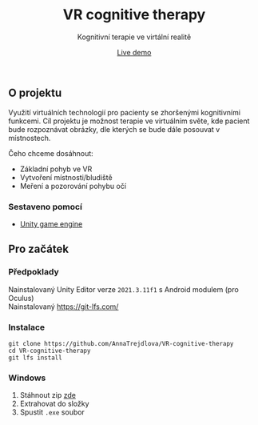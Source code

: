 <div VR-cognitive-therapyalign="center">
  <h1 align="center">VR cognitive therapy</h1>

  <p align="center">
    Kognitivní terapie ve virtální realitě
  </p>
  <p align="center">
    <a href="https://annatrejdlova.github.io/VR-cognitive-therapy/">Live demo</a>
  </p>
  <br>
</div>

## O projektu
Využití virtuálních technologií pro pacienty se zhoršenými kognitivními funkcemi. Cíl projektu je možnost terapie ve virtuálním světe, kde pacient bude rozpoznávat obrázky, dle kterých se bude dále posouvat v místnostech.

Čeho chceme dosáhnout:
* Základní pohyb ve VR
* Vytvoření místnosti/bludiště
* Meření a pozorování pohybu očí

### Sestaveno pomocí

* [Unity game engine](https://unity3d.com/)

## Pro začátek

### Předpoklady

Nainstalovaný Unity Editor verze `2021.3.11f1` s Android modulem (pro Oculus) \
Nainstalovaný https://git-lfs.com/

### Instalace
```
git clone https://github.com/AnnaTrejdlova/VR-cognitive-therapy
cd VR-cognitive-therapy
git lfs install
```

### Windows
1. Stáhnout zip [zde](https://github.com/AnnaTrejdlova/VR-cognitive-therapy/releases/latest)
2. Extrahovat do složky
3. Spustit `.exe` soubor
